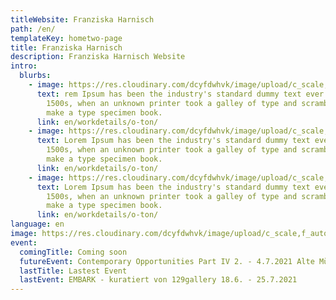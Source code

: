 ```yaml
---
titleWebsite: Franziska Harnisch
path: /en/
templateKey: hometwo-page
title: Franziska Harnisch
description: Franziska Harnisch Website
intro:
  blurbs:
    - image: https://res.cloudinary.com/dcyfdwhvk/image/upload/c_scale,f_auto,q_100,w_2400/v1628759905/O-TON_im_blackegg_PollyFaber_Kulturnacht_HGW_14_09_2012_1_ceybfe.jpg
      text: rem Ipsum has been the industry's standard dummy text ever since the
        1500s, when an unknown printer took a galley of type and scrambled it to
        make a type specimen book.
      link: en/workdetails/o-ton/
    - image: https://res.cloudinary.com/dcyfdwhvk/image/upload/c_scale,f_auto,q_100,w_2400/v1627987346/Franziska/P4279002_rpfbpe.jpg
      text: Lorem Ipsum has been the industry's standard dummy text ever since the
        1500s, when an unknown printer took a galley of type and scrambled it to
        make a type specimen book.
      link: en/workdetails/o-ton/
    - image: https://res.cloudinary.com/dcyfdwhvk/image/upload/c_scale,f_auto,q_100,w_2400/v1627987409/Franziska/51ca8d_4b85df2b81c344c2b91ce0120d842e9c_mv2_hhayyq.webp
      text: Lorem Ipsum has been the industry's standard dummy text ever since the
        1500s, when an unknown printer took a galley of type and scrambled it to
        make a type specimen book.
      link: en/workdetails/o-ton/
language: en
image: https://res.cloudinary.com/dcyfdwhvk/image/upload/c_scale,f_auto,q_100,w_2400/v1627987426/Franziska/51ca8d_7b0fad85309a42648991586eff093bf6_mv2_y8j0bm.webp
event:
  comingTitle: Coming soon
  futureEvent: Contemporary Opportunities Part IV 2. - 4.7.2021 Alte Münze
  lastTitle: Lastest Event
  lastEvent: EMBARK - kuratiert von 129gallery 18.6. - 25.7.2021
---
```


